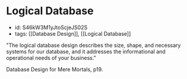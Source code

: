 # Logical Database
* id: S46kW3M1yJtoScjeJS02S
* tags: [[Database Design]], [[Logical Database]]

"The logical database design describes the size, shape, and necessary systems for our database, and it addresses the informational and operational needs of your business."

Database Design for Mere Mortals, p19.